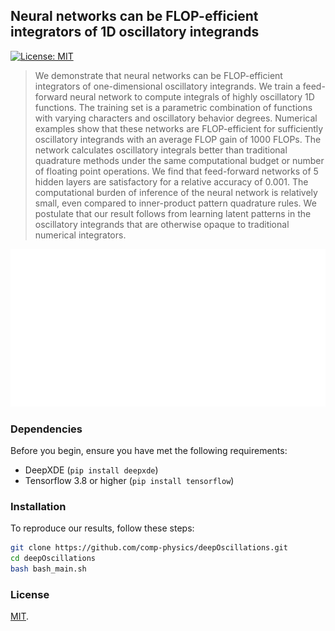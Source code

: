 ## Neural networks can be FLOP-efficient integrators of 1D oscillatory integrands

[![License: MIT](https://img.shields.io/badge/License-MIT-yellow.svg)](#license)

> We demonstrate that neural networks can be FLOP-efficient integrators of one-dimensional oscillatory integrands. We train a feed-forward neural network to compute integrals of highly oscillatory 1D functions. The training set is a parametric combination of functions with varying characters and oscillatory behavior degrees. Numerical examples show that these networks are FLOP-efficient for sufficiently oscillatory integrands with an average FLOP gain of 1000 FLOPs. The network calculates oscillatory integrals better than traditional quadrature methods under the same computational budget or number of floating point operations. We find that feed-forward networks of 5 hidden layers are satisfactory for a relative accuracy of 0.001. The computational burden of inference of the neural network is relatively small, even compared to inner-product pattern quadrature rules. We postulate that our result follows from learning latent patterns in the oscillatory integrands that are otherwise opaque to traditional numerical integrators.

![Project Image or GIF](https://github.com/comp-physics/deepOscillations/blob/master/doc/NN_integral.gif)

### Dependencies

Before you begin, ensure you have met the following requirements:

- DeepXDE (`pip install deepxde`)
- Tensorflow 3.8 or higher (`pip install tensorflow`)

### Installation

To reproduce our results, follow these steps:
```bash
git clone https://github.com/comp-physics/deepOscillations.git
cd deepOscillations
bash bash_main.sh
```

### License

[MIT](https://opensource.org/licenses/MIT).
